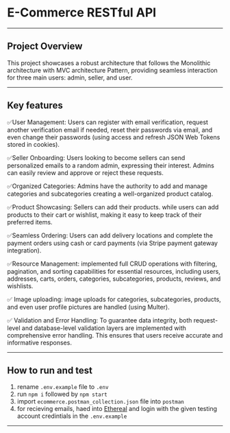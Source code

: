 # E-Commerce RESTful API

---

## Project Overview

This project showcases a robust architecture that follows the Monolithic architecture with MVC architecture Pattern, providing seamless interaction for three main users: admin, seller, and user.

---
## Key features

✅User Management: Users can register with email verification, request another verification email if needed, reset their passwords via email, and even change their passwords (using access and refresh JSON Web Tokens stored in cookies).

✅Seller Onboarding: Users looking to become sellers can send personalized emails to a random admin, expressing their interest. Admins can easily review and approve or reject these requests.

✅Organized Categories: Admins have the authority to add and manage categories and subcategories creating a well-organized product catalog.

✅Product Showcasing: Sellers can add their products. while users can add products to their cart or wishlist, making it easy to keep track of their preferred items.

✅Seamless Ordering: Users can add delivery locations and complete the payment orders using cash or card payments (via Stripe payment gateway integration).

✅Resource Management: implemented full CRUD operations with filtering, pagination, and sorting capabilities for essential resources, including users, addresses, carts, orders, categories, subcategories, products, reviews, and wishlists.

✅ Image uploading: image uploads for categories, subcategories, products, and even user profile pictures are handled (using Multer).

✅ Validation and Error Handling: To guarantee data integrity, both request-level and database-level validation layers are implemented with comprehensive error handling. This ensures that users receive accurate and informative responses.

---

## How to run and test

1. rename `.env.example` file to `.env`
1. run `npm i` followed by `npm start`
1. import `ecommerce.postman_collection.json` file into `postman`
1. for recieving emails, haed into [Ethereal](https://ethereal.email/) and login with the given testing account credintials in the `.env.example`

---
